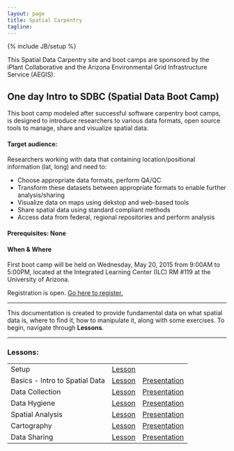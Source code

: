```yaml
---
layout: page
title: Spatial Carpentry
tagline:  
---
```

{% include JB/setup %}

This Spatial Data Carpentry site and boot camps are sponsored by the iPlant Collaborative and the Arizona Environmental Grid Infrastructure Service (AEGIS).

## One day Intro to SDBC (Spatial Data Boot Camp)

This boot camp modeled after successful software carpentry boot camps, is designed to introduce researchers to various data formats, open source tools to manage, share and visualize spatial data.

#### Target audience:

Researchers working with data that containing location/positional information (lat, long) and need to:

- Choose appropriate data formats, perform QA/QC
- Transform these datasets between appropriate formats to enable further analysis/sharing
- Visualize data on maps using dekstop and web-based tools
- Share spatial data using standard compliant methods
- Access data from federal, regional repositories and perform analysis

#### Prerequisites: None

####  When & Where

First boot camp will be held on Wednesday, May 20, 2015 from 9:00AM to 5:00PM, located at the Integrated Learning Center (ILC) RM #119 at the University of Arizona.

Registration is open. <a href="https://www.eventbrite.com/e/spatial-data-workshop-tickets-16503338931" target="_blank">Go here to register.</a>

----

This documentation is created to provide fundamental data on what spatial data is, where to find it, how to manipulate it, along with some exercises. To begin, navigate through **Lessons**.

----

### Lessons:

<table>
  <tr>
    <td>Setup</td>
    <td><a href="http://spatialcarpentry.github.io/setup/">Lesson</a></td>
    <td></td>
  <tr>
    <td>Basics - Intro to Spatial Data</td>
    <td><a href="http://spatialcarpentry.github.io/basics/">Lesson</a></td>
    <td><a href="http://spatialcarpentry.github.io/basics-pres/">Presentation</a></td>
  </tr>
  <tr>
    <td>Data Collection</td>
    <td><a href="http://spatialcarpentry.github.io/data-collection/">Lesson</a></td>
    <td><a href="http://spatialcarpentry.github.io/data-collection-pres/">Presentation</a></td>
  </tr>
  <tr>
    <td>Data Hygiene</td>
    <td><a href="http://spatialcarpentry.github.io/data-hygiene/">Lesson</a></td>
    <td><a href="http://spatialcarpentry.github.io/data-hygiene-pres/">Presentation</a></td>
  </tr>
  <tr>
    <td>Spatial Analysis</td>
    <td><a href="http://spatialcarpentry.github.io/spatial-analysis/">Lesson</a></td>
    <td><a href="http://spatialcarpentry.github.io/spatial-analysis-pres/">Presentation</a></td>
  </tr>
  <tr>
    <td>Cartography</td>
    <td><a href="http://spatialcarpentry.github.io/cartography/">Lesson</a></td>
    <td><a href="http://spatialcarpentry.github.io/cartography-pres/">Presentation</a></td>
  </tr>
  <tr>
    <td>Data Sharing</td>
    <td><a href="http://spatialcarpentry.github.io/data-sharing/">Lesson</a></td>
    <td><a href="http://spatialcarpentry.github.io/data-sharing-pres/">Presentation</a></td>
  </tr>
</table>

